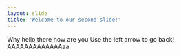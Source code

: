```yaml
---
layout: slide
title: "Welcome to our second slide!"
---
```

Why hello there how are you
Use the left arrow to go back!
AAAAAAAAAAAAAaa
